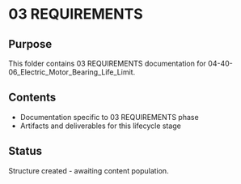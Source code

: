 # 03 REQUIREMENTS

## Purpose
This folder contains 03 REQUIREMENTS documentation for 04-40-06_Electric_Motor_Bearing_Life_Limit.

## Contents
- Documentation specific to 03 REQUIREMENTS phase
- Artifacts and deliverables for this lifecycle stage

## Status
Structure created - awaiting content population.
